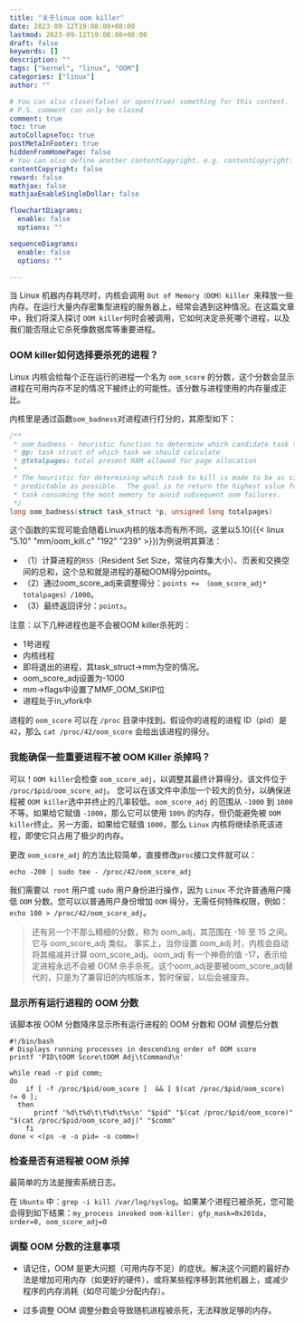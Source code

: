 ```yaml
---
title: "关于linux oom killer"
date: 2023-09-12T19:08:08+08:00
lastmod: 2023-09-12T19:08:08+08:00
draft: false 
keywords: []
description: ""
tags: ["kernel", "linux", "OOM"]
categories: ["linux"]
author: ""

# You can also close(false) or open(true) something for this content.
# P.S. comment can only be closed
comment: true
toc: true
autoCollapseToc: true
postMetaInFooter: true
hiddenFromHomePage: false
# You can also define another contentCopyright. e.g. contentCopyright: "This is another copyright."
contentCopyright: false
reward: false
mathjax: false
mathjaxEnableSingleDollar: false

flowchartDiagrams:
  enable: false
  options: ""

sequenceDiagrams: 
  enable: false
  options: ""

---
```


当 Linux 机器内存耗尽时，内核会调用 `Out of Memory（OOM）killer `来释放一些内存。在运行大量内存密集型进程的服务器上，经常会遇到这种情况。在这篇文章中，我们将深入探讨 `OOM killer`何时会被调用，它如何决定杀死哪个进程，以及我们能否阻止它杀死像数据库等重要进程。

<!--more-->

### OOM killer如何选择要杀死的进程？

Linux 内核会给每个正在运行的进程一个名为 `oom_score` 的分数，这个分数会显示进程在可用内存不足的情况下被终止的可能性。该分数与进程使用的内存量成正比。

内核里是通过函数`oom_badness`对进程进行打分的，其原型如下：
```c
/**
 * oom_badness - heuristic function to determine which candidate task to kill
 * @p: task struct of which task we should calculate
 * @totalpages: total present RAM allowed for page allocation
 *
 * The heuristic for determining which task to kill is made to be as simple and
 * predictable as possible.  The goal is to return the highest value for the
 * task consuming the most memory to avoid subsequent oom failures.
 */
long oom_badness(struct task_struct *p, unsigned long totalpages)
```

这个函数的实现可能会随着Linux内核的版本而有所不同，这里以5.10({{< linux "5.10" "mm/oom_kill.c" "192" "239" >}})为例说明其算法：
* （1）计算进程的`RSS`（Resident Set Size，常驻内存集大小）、页表和交换空间的总和，这个总和就是进程的基础OOM得分points。
* （2）通过oom_score_adj来调整得分：`points += （oom_score_adj* totalpages）/1000`。
* （3）最终返回评分：`points`。

注意：以下几种进程也是不会被OOM killer杀死的：
* 1号进程
* 内核线程
* 即将退出的进程，其task_struct->mm为空的情况。
* oom_score_adj设置为-1000
* mm->flags中设置了MMF_OOM_SKIP位
* 进程处于in_vfork中

进程的 `oom_score` 可以在 `/proc` 目录中找到。假设你的进程的进程 ID（pid）是 `42`，那么 `cat /proc/42/oom_score` 会给出该进程的得分。

### 我能确保一些重要进程不被 OOM Killer 杀掉吗？

可以！`OOM killer`会检查 `oom_score_adj`，以调整其最终计算得分。该文件位于 `/proc/$pid/oom_score_adj`。 您可以在该文件中添加一个较大的负分，以确保进程被 `OOM killer`选中并终止的几率较低。`oom_score_adj` 的范围从 `-1000` 到 `1000` 不等。如果给它赋值 `-1000`，那么它可以使用 `100%` 的内存，但仍能避免被 `OOM killer`终止。另一方面，如果给它赋值 `1000`，那么 `Linux` 内核将继续杀死该进程，即使它只占用了极少的内存。

更改 `oom_score_adj` 的方法比较简单，直接修改`proc`接口文件就可以：
```
echo -200 | sudo tee - /proc/42/oom_score_adj
```

我们需要以` root` 用户或 `sudo` 用户身份进行操作，因为 `Linux` 不允许普通用户降低 `OOM` 分数。您可以以普通用户身份增加 `OOM` 得分，无需任何特殊权限，例如：`echo 100 > /proc/42/oom_score_adj`。

>  还有另一个不那么精细的分数，称为 oom_adj，其范围在 -16 至 15 之间。它与 oom_score_adj 类似。 事实上，当你设置 oom_adj 时，内核会自动将其缩减并计算 oom_score_adj。oom_adj 有一个神奇的值 -17，表示给定进程永远不会被 OOM 杀手杀死。这个oom_adj是要被oom_score_adj替代的，只是为了兼容旧的内核版本，暂时保留，以后会被废弃。

### 显示所有运行进程的 OOM 分数

该脚本按 OOM 分数降序显示所有运行进程的 OOM 分数和 OOM 调整后分数

```
#!/bin/bash
# Displays running processes in descending order of OOM score
printf 'PID\tOOM Score\tOOM Adj\tCommand\n'

while read -r pid comm;
do
	if [ -f /proc/$pid/oom_score ]  && [ $(cat /proc/$pid/oom_score) != 0 ];
  then
	  printf '%d\t%d\t\t%d\t%s\n' "$pid" "$(cat /proc/$pid/oom_score)" "$(cat /proc/$pid/oom_score_adj)" "$comm"
	fi	
done < <(ps -e -o pid= -o comm=)
```

### 检查是否有进程被 OOM 杀掉

最简单的方法是搜索系统日志。

在 `Ubuntu` 中：`grep -i kill /var/log/syslog`。如果某个进程已被杀死，您可能会得到如下结果：`my_process invoked oom-killer: gfp_mask=0x201da, order=0, oom_score_adj=0`

### 调整 OOM 分数的注意事项

* 请记住，OOM 是更大问题（可用内存不足）的症状。解决这个问题的最好办法是增加可用内存（如更好的硬件），或将某些程序移到其他机器上，或减少程序的内存消耗（如尽可能少分配内存）。

* 过多调整 OOM 调整分数会导致随机进程被杀死，无法释放足够的内存。

